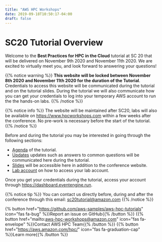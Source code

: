 ```yaml
---
title: "AWS HPC Workshops"
date: 2019-09-18T10:50:17-04:00
draft: false
---
```


# SC20 Tutorial Overview

Welcome to the **Best Practices for HPC in the Cloud** tutorial at SC 20 that will be delivered on November 9th 2020 and November 11th 2020. We are excited to virtually meet you, and look forward to answering your questions!

{{% notice warning %}} **This website will be locked between November 8th 2020 and November 11th 2020 for the duration of the Tutorial**. Credentials to access this website will be communicated during the tutorial and on the tutorial slides. During the tutorial we will also communicate how you can get your credentials to log into your temporary AWS account to run the the hands-on labs.
{{% /notice %}}

{{% notice info %}}
The website will be maintained after SC20, labs will also be available on https://www.hpcworkshops.com within a few weeks after the conference. No pre-work is necessary before the start of the tutorial.
{{% /notice %}}

Before and during the tutorial you may be interested in going through the following sections:

- [Agenda](/01-hpc-overview/00-agenda.html) of the tutorial.
- [Updates](/01-hpc-overview/01-updates.md) updates such as answers to common questions will be communicated here during the tutorial.
- [Slides](/01-hpc-overview/02-slides.html) will be accessible here in addition to the conference website.
- [Lab account](/01-hpc-overview/03-access-aws.md) on how to access your lab account.


Once you get your credentials during the tutorial, access your account through https://dashboard.eventengine.run.

{{% notice tip  %}}
You can contact us directly before, during and after the conference through this email: sc20tutorial@amazon.com
{{% /notice %}}

{% button href="https://github.com/aws-samples/aws-hpc-tutorials" icon="fas fa-bug" %}}Report an issue on GitHub{{% /button %}}
{{% button href="mailto:aws-hpc-workshops@amazon.com" icon="fas fa-envelope" %}}Contact AWS HPC Team{{% /button %}}
{{% button href="https://aws.amazon.com/hpc/" icon="fas fa-graduation-cap" %}}Learn more{{% /button %}}

